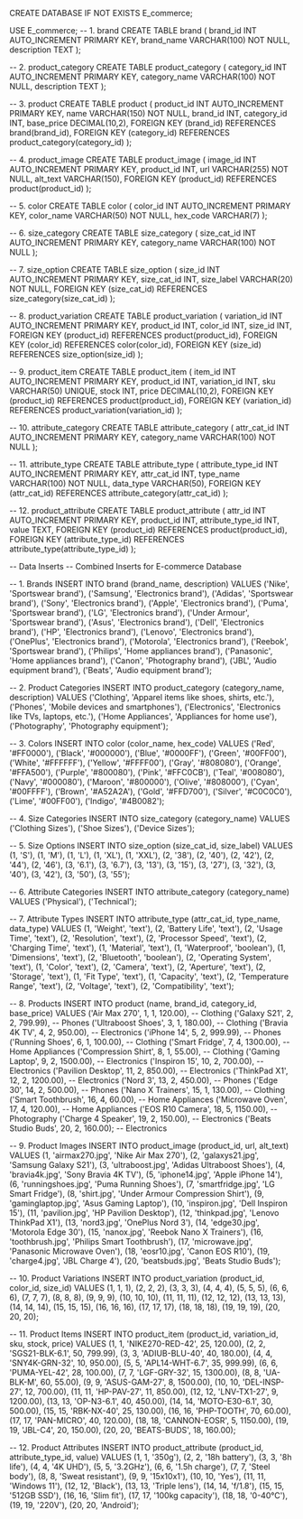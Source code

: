 CREATE DATABASE IF NOT EXISTS E_commerce;

USE E_commerce;
-- 1. brand
CREATE TABLE brand (
    brand_id INT AUTO_INCREMENT PRIMARY KEY,
    brand_name VARCHAR(100) NOT NULL,
    description TEXT
);

-- 2. product_category
CREATE TABLE product_category (
    category_id INT AUTO_INCREMENT PRIMARY KEY,
    category_name VARCHAR(100) NOT NULL,
    description TEXT
);

-- 3. product
CREATE TABLE product (
    product_id INT AUTO_INCREMENT PRIMARY KEY,
    name VARCHAR(150) NOT NULL,
    brand_id INT,
    category_id INT,
    base_price DECIMAL(10,2),
    FOREIGN KEY (brand_id) REFERENCES brand(brand_id),
    FOREIGN KEY (category_id) REFERENCES product_category(category_id)
);

-- 4. product_image
CREATE TABLE product_image (
    image_id INT AUTO_INCREMENT PRIMARY KEY,
    product_id INT,
    url VARCHAR(255) NOT NULL,
    alt_text VARCHAR(150),
    FOREIGN KEY (product_id) REFERENCES product(product_id)
);

-- 5. color
CREATE TABLE color (
    color_id INT AUTO_INCREMENT PRIMARY KEY,
    color_name VARCHAR(50) NOT NULL,
    hex_code VARCHAR(7)
);

-- 6. size_category
CREATE TABLE size_category (
    size_cat_id INT AUTO_INCREMENT PRIMARY KEY,
    category_name VARCHAR(100) NOT NULL
);

-- 7. size_option
CREATE TABLE size_option (
    size_id INT AUTO_INCREMENT PRIMARY KEY,
    size_cat_id INT,
    size_label VARCHAR(20) NOT NULL,
    FOREIGN KEY (size_cat_id) REFERENCES size_category(size_cat_id)
);

-- 8. product_variation
CREATE TABLE product_variation (
    variation_id INT AUTO_INCREMENT PRIMARY KEY,
    product_id INT,
    color_id INT,
    size_id INT,
    FOREIGN KEY (product_id) REFERENCES product(product_id),
    FOREIGN KEY (color_id) REFERENCES color(color_id),
    FOREIGN KEY (size_id) REFERENCES size_option(size_id)
);

-- 9. product_item
CREATE TABLE product_item (
    item_id INT AUTO_INCREMENT PRIMARY KEY,
    product_id INT,
    variation_id INT,
    sku VARCHAR(50) UNIQUE,
    stock INT,
    price DECIMAL(10,2),
    FOREIGN KEY (product_id) REFERENCES product(product_id),
    FOREIGN KEY (variation_id) REFERENCES product_variation(variation_id)
);

-- 10. attribute_category
CREATE TABLE attribute_category (
    attr_cat_id INT AUTO_INCREMENT PRIMARY KEY,
    category_name VARCHAR(100) NOT NULL
);

-- 11. attribute_type
CREATE TABLE attribute_type (
    attribute_type_id INT AUTO_INCREMENT PRIMARY KEY,
    attr_cat_id INT,
    type_name VARCHAR(100) NOT NULL,
    data_type VARCHAR(50),
    FOREIGN KEY (attr_cat_id) REFERENCES attribute_category(attr_cat_id)
);

-- 12. product_attribute
CREATE TABLE product_attribute (
    attr_id INT AUTO_INCREMENT PRIMARY KEY,
    product_id INT,
    attribute_type_id INT,
    value TEXT,
    FOREIGN KEY (product_id) REFERENCES product(product_id),
    FOREIGN KEY (attribute_type_id) REFERENCES attribute_type(attribute_type_id)
);

-- Data Inserts
-- Combined Inserts for E-commerce Database

-- 1. Brands
INSERT INTO brand (brand_name, description) VALUES
('Nike', 'Sportswear brand'),
('Samsung', 'Electronics brand'),
('Adidas', 'Sportswear brand'),
('Sony', 'Electronics brand'),
('Apple', 'Electronics brand'),
('Puma', 'Sportswear brand'),
('LG', 'Electronics brand'),
('Under Armour', 'Sportswear brand'),
('Asus', 'Electronics brand'),
('Dell', 'Electronics brand'),
('HP', 'Electronics brand'),
('Lenovo', 'Electronics brand'),
('OnePlus', 'Electronics brand'),
('Motorola', 'Electronics brand'),
('Reebok', 'Sportswear brand'),
('Philips', 'Home appliances brand'),
('Panasonic', 'Home appliances brand'),
('Canon', 'Photography brand'),
('JBL', 'Audio equipment brand'),
('Beats', 'Audio equipment brand');

-- 2. Product Categories
INSERT INTO product_category (category_name, description) VALUES
('Clothing', 'Apparel items like shoes, shirts, etc.'),
('Phones', 'Mobile devices and smartphones'),
('Electronics', 'Electronics like TVs, laptops, etc.'),
('Home Appliances', 'Appliances for home use'),
('Photography', 'Photography equipment');

-- 3. Colors
INSERT INTO color (color_name, hex_code) VALUES
('Red', '#FF0000'),
('Black', '#000000'),
('Blue', '#0000FF'),
('Green', '#00FF00'),
('White', '#FFFFFF'),
('Yellow', '#FFFF00'),
('Gray', '#808080'),
('Orange', '#FFA500'),
('Purple', '#800080'),
('Pink', '#FFC0CB'),
('Teal', '#008080'),
('Navy', '#000080'),
('Maroon', '#800000'),
('Olive', '#808000'),
('Cyan', '#00FFFF'),
('Brown', '#A52A2A'),
('Gold', '#FFD700'),
('Silver', '#C0C0C0'),
('Lime', '#00FF00'),
('Indigo', '#4B0082');

-- 4. Size Categories
INSERT INTO size_category (category_name) VALUES
('Clothing Sizes'), ('Shoe Sizes'), ('Device Sizes');

-- 5. Size Options
INSERT INTO size_option (size_cat_id, size_label) VALUES
(1, 'S'), (1, 'M'), (1, 'L'), (1, 'XL'), (1, 'XXL'),
(2, '38'), (2, '40'), (2, '42'), (2, '44'), (2, '46'),
(3, '6.1'), (3, '6.7'), (3, '13'), (3, '15'), (3, '27'),
(3, '32'), (3, '40'), (3, '42'), (3, '50'), (3, '55');

-- 6. Attribute Categories
INSERT INTO attribute_category (category_name) VALUES
('Physical'), ('Technical');

-- 7. Attribute Types
INSERT INTO attribute_type (attr_cat_id, type_name, data_type) VALUES
(1, 'Weight', 'text'),
(2, 'Battery Life', 'text'),
(2, 'Usage Time', 'text'),
(2, 'Resolution', 'text'),
(2, 'Processor Speed', 'text'),
(2, 'Charging Time', 'text'),
(1, 'Material', 'text'),
(1, 'Waterproof', 'boolean'),
(1, 'Dimensions', 'text'),
(2, 'Bluetooth', 'boolean'),
(2, 'Operating System', 'text'),
(1, 'Color', 'text'),
(2, 'Camera', 'text'),
(2, 'Aperture', 'text'),
(2, 'Storage', 'text'),
(1, 'Fit Type', 'text'),
(1, 'Capacity', 'text'),
(2, 'Temperature Range', 'text'),
(2, 'Voltage', 'text'),
(2, 'Compatibility', 'text');

-- 8. Products
INSERT INTO product (name, brand_id, category_id, base_price) VALUES 
('Air Max 270', 1, 1, 120.00),  -- Clothing
('Galaxy S21', 2, 2, 799.99),  -- Phones
('Ultraboost Shoes', 3, 1, 180.00),  -- Clothing
('Bravia 4K TV', 4, 2, 950.00),  -- Electronics
('iPhone 14', 5, 2, 999.99),  -- Phones
('Running Shoes', 6, 1, 100.00),  -- Clothing
('Smart Fridge', 7, 4, 1300.00),  -- Home Appliances
('Compression Shirt', 8, 1, 55.00),  -- Clothing
('Gaming Laptop', 9, 2, 1500.00),  -- Electronics
('Inspiron 15', 10, 2, 700.00),  -- Electronics
('Pavilion Desktop', 11, 2, 850.00),  -- Electronics
('ThinkPad X1', 12, 2, 1200.00),  -- Electronics
('Nord 3', 13, 2, 450.00),  -- Phones
('Edge 30', 14, 2, 500.00),  -- Phones
('Nano X Trainers', 15, 1, 130.00),  -- Clothing
('Smart Toothbrush', 16, 4, 60.00),  -- Home Appliances
('Microwave Oven', 17, 4, 120.00),  -- Home Appliances
('EOS R10 Camera', 18, 5, 1150.00),  -- Photography
('Charge 4 Speaker', 19, 2, 150.00),  -- Electronics
('Beats Studio Buds', 20, 2, 160.00);  -- Electronics


-- 9. Product Images
INSERT INTO product_image (product_id, url, alt_text) VALUES
(1, 'airmax270.jpg', 'Nike Air Max 270'),
(2, 'galaxys21.jpg', 'Samsung Galaxy S21'),
(3, 'ultraboost.jpg', 'Adidas Ultraboost Shoes'),
(4, 'bravia4k.jpg', 'Sony Bravia 4K TV'),
(5, 'iphone14.jpg', 'Apple iPhone 14'),
(6, 'runningshoes.jpg', 'Puma Running Shoes'),
(7, 'smartfridge.jpg', 'LG Smart Fridge'),
(8, 'shirt.jpg', 'Under Armour Compression Shirt'),
(9, 'gaminglaptop.jpg', 'Asus Gaming Laptop'),
(10, 'inspiron.jpg', 'Dell Inspiron 15'),
(11, 'pavilion.jpg', 'HP Pavilion Desktop'),
(12, 'thinkpad.jpg', 'Lenovo ThinkPad X1'),
(13, 'nord3.jpg', 'OnePlus Nord 3'),
(14, 'edge30.jpg', 'Motorola Edge 30'),
(15, 'nanox.jpg', 'Reebok Nano X Trainers'),
(16, 'toothbrush.jpg', 'Philips Smart Toothbrush'),
(17, 'microwave.jpg', 'Panasonic Microwave Oven'),
(18, 'eosr10.jpg', 'Canon EOS R10'),
(19, 'charge4.jpg', 'JBL Charge 4'),
(20, 'beatsbuds.jpg', 'Beats Studio Buds');

-- 10. Product Variations
INSERT INTO product_variation (product_id, color_id, size_id) VALUES
(1, 1, 1), (2, 2, 2), (3, 3, 3), (4, 4, 4), (5, 5, 5),
(6, 6, 6), (7, 7, 7), (8, 8, 8), (9, 9, 9), (10, 10, 10),
(11, 11, 11), (12, 12, 12), (13, 13, 13), (14, 14, 14), (15, 15, 15),
(16, 16, 16), (17, 17, 17), (18, 18, 18), (19, 19, 19), (20, 20, 20);

-- 11. Product Items
INSERT INTO product_item (product_id, variation_id, sku, stock, price) VALUES
(1, 1, 'NIKE270-RED-42', 25, 120.00),
(2, 2, 'SGS21-BLK-6.1', 50, 799.99),
(3, 3, 'ADIUB-BLU-40', 40, 180.00),
(4, 4, 'SNY4K-GRN-32', 10, 950.00),
(5, 5, 'APL14-WHT-6.7', 35, 999.99),
(6, 6, 'PUMA-YEL-42', 28, 100.00),
(7, 7, 'LGF-GRY-32', 15, 1300.00),
(8, 8, 'UA-BLK-M', 60, 55.00),
(9, 9, 'ASUS-GAM-27', 8, 1500.00),
(10, 10, 'DEL-INSP-27', 12, 700.00),
(11, 11, 'HP-PAV-27', 11, 850.00),
(12, 12, 'LNV-TX1-27', 9, 1200.00),
(13, 13, 'OP-N3-6.1', 40, 450.00),
(14, 14, 'MOTO-E30-6.1', 30, 500.00),
(15, 15, 'RBK-NX-40', 25, 130.00),
(16, 16, 'PHP-TOOTH', 70, 60.00),
(17, 17, 'PAN-MICRO', 40, 120.00),
(18, 18, 'CANNON-EOSR', 5, 1150.00),
(19, 19, 'JBL-C4', 20, 150.00),
(20, 20, 'BEATS-BUDS', 18, 160.00);

-- 12. Product Attributes
INSERT INTO product_attribute (product_id, attribute_type_id, value) VALUES
(1, 1, '350g'), (2, 2, '18h battery'), (3, 3, '8h life'),
(4, 4, '4K UHD'), (5, 5, '3.2GHz'), (6, 6, '1.5h charge'),
(7, 7, 'Steel body'), (8, 8, 'Sweat resistant'),
(9, 9, '15x10x1'), (10, 10, 'Yes'), (11, 11, 'Windows 11'),
(12, 12, 'Black'), (13, 13, 'Triple lens'), (14, 14, 'f/1.8'),
(15, 15, '512GB SSD'), (16, 16, 'Slim fit'), (17, 17, '100kg capacity'),
(18, 18, '0-40°C'), (19, 19, '220V'), (20, 20, 'Android');



